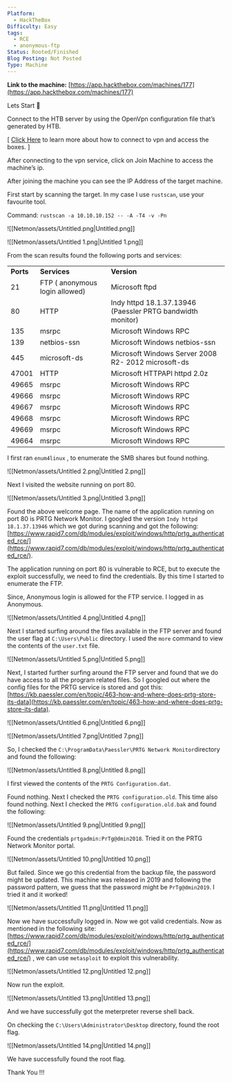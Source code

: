```yaml
---
Platform:
  - HackTheBox
Difficulty: Easy
tags:
  - RCE
  - anonymous-ftp
Status: Rooted/Finished
Blog Posting: Not Posted
Type: Machine
---
```

**Link to the machine:** [https://app.hackthebox.com/machines/177](https://app.hackthebox.com/machines/177)

  

Lets Start 🙌

  

Connect to the HTB server by using the OpenVpn configuration file that’s generated by HTB.

[ [Click Here](https://help.hackthebox.com/en/articles/5185687-introduction-to-lab-access) to learn more about how to connect to vpn and access the boxes. ]

After connecting to the vpn service, click on Join Machine to access the machine’s ip.

After joining the machine you can see the IP Address of the target machine.

  

First start by scanning the target. In my case I use `rustscan`, use your favourite tool.

Command: `rustscan -a 10.10.10.152 -- -A -T4 -v -Pn`

![[Netmon/assets/Untitled.png|Untitled.png]]

![[Netmon/assets/Untitled 1.png|Untitled 1.png]]

From the scan results found the following ports and services:

|   |   |   |
|---|---|---|
|**Ports**|**Services**|**Version**|
|21|FTP ( anonymous login allowed)|Microsoft ftpd|
|80|HTTP|Indy httpd 18.1.37.13946 (Paessler PRTG bandwidth monitor)|
|135|msrpc|Microsoft Windows RPC|
|139|netbios-ssn|Microsoft Windows netbios-ssn|
|445|microsoft-ds|Microsoft Windows Server 2008 R2- 2012 microsoft-ds|
|47001|HTTP|Microsoft HTTPAPI httpd 2.0z|
|49665|msrpc|Microsoft Windows RPC|
|49666|msrpc|Microsoft Windows RPC|
|49667|msrpc|Microsoft Windows RPC|
|49668|msrpc|Microsoft Windows RPC|
|49669|msrpc|Microsoft Windows RPC|
|49664|msrpc|Microsoft Windows RPC|

I first ran `enum4linux` , to enumerate the SMB shares but found nothing.

![[Netmon/assets/Untitled 2.png|Untitled 2.png]]

Next I visited the website running on port 80.

![[Netmon/assets/Untitled 3.png|Untitled 3.png]]

Found the above welcome page. The name of the application running on port 80 is PRTG Network Monitor. I googled the version `Indy httpd 18.1.37.13946` which we got during scanning and got the following: [https://www.rapid7.com/db/modules/exploit/windows/http/prtg_authenticated_rce/](https://www.rapid7.com/db/modules/exploit/windows/http/prtg_authenticated_rce/).

  

The application running on port 80 is vulnerable to RCE, but to execute the exploit successfully, we need to find the credentials. By this time I started to enumerate the FTP.

Since, Anonymous login is allowed for the FTP service. I logged in as Anonymous.

![[Netmon/assets/Untitled 4.png|Untitled 4.png]]

Next I started surfing around the files available in the FTP server and found the user flag at `C:\Users\Public` directory. I used the `more` command to view the contents of the `user.txt` file.

![[Netmon/assets/Untitled 5.png|Untitled 5.png]]

  

Next, I started further surfing around the FTP server and found that we do have access to all the program related files. So I googled out where the config files for the PRTG service is stored and got this: [https://kb.paessler.com/en/topic/463-how-and-where-does-prtg-store-its-data](https://kb.paessler.com/en/topic/463-how-and-where-does-prtg-store-its-data).

![[Netmon/assets/Untitled 6.png|Untitled 6.png]]

![[Netmon/assets/Untitled 7.png|Untitled 7.png]]

So, I checked the `C:\ProgramData\Paessler\PRTG Network Monitor`directory and found the following:

![[Netmon/assets/Untitled 8.png|Untitled 8.png]]

I first viewed the contents of the `PRTG Configuration.dat`.

Found nothing. Next I checked the `PRTG configuration.old`. This time also found nothing. Next I checked the `PRTG configuration.old.bak` and found the following:

![[Netmon/assets/Untitled 9.png|Untitled 9.png]]

Found the credentials `prtgadmin:PrTg@dmin2018`. Tried it on the PRTG Network Monitor portal.

![[Netmon/assets/Untitled 10.png|Untitled 10.png]]

But failed. Since we go this credential from the backup file, the password might be updated. This machine was released in 2019 and following the password pattern, we guess that the password might be `PrTg@dmin2019`. I tried it and it worked!

![[Netmon/assets/Untitled 11.png|Untitled 11.png]]

Now we have successfully logged in. Now we got valid credentials. Now as mentioned in the following site: [https://www.rapid7.com/db/modules/exploit/windows/http/prtg_authenticated_rce/](https://www.rapid7.com/db/modules/exploit/windows/http/prtg_authenticated_rce/) , we can use `metasploit` to exploit this vulnerability.

![[Netmon/assets/Untitled 12.png|Untitled 12.png]]

Now run the exploit.

![[Netmon/assets/Untitled 13.png|Untitled 13.png]]

And we have successfully got the meterpreter reverse shell back.

On checking the `C:\Users\Administrator\Desktop` directory, found the root flag.

![[Netmon/assets/Untitled 14.png|Untitled 14.png]]

We have successfully found the root flag.

  

Thank You !!!